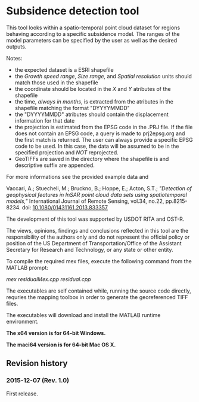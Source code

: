 # Subsidence detection tool

This tool looks within a spatio-temporal point cloud dataset for regions 
behaving according to a specific subsidence model. The ranges of the model
parameters can be specified by the user as well as the desired outputs.


Notes:
- the expected dataset is a ESRI shapefile
- the *Growth speed range*, *Size range*, and *Spatial resolution* units 
  should match those used in the shapefile
- the coordinate should be located in the *X* and *Y* atributes of the 
  shapefile
- the time, *always in months*, is extracted from the atributes in the 
  shapefile matching the format "DYYYYMMDD"
- the "DYYYYMMDD" atributes should contain the displacement information 
  for that date
- the projection is estimated from the EPSG code in the .PRJ file. If the 
  file does not contain an EPSG code, a query is made to prj2epsg.org and 
  the first match is returned. The user can always provide a specific EPSG 
  code to be used. In this case, the data will be assumed to be in the 
  specified projection and *NOT* reprojected.
- GeoTIFFs are saved in the directory where the shapefile is and 
  descriptive suffix are appended.

For more informations see the provided example data and

Vaccari, A.; Stuecheli, M.; Bruckno, B.; Hoppe, E.; Acton, S.T.; 
*"Detection of geophysical features in InSAR point cloud data sets using 
spatiotemporal models,"* International Journal of Remote Sensing, vol.34, 
no.22, pp.8215-8234. doi: [10.1080/01431161.2013.833357](http://viva-lab.ece.virginia.edu/refbase/files/vaccari/2013/71_Vaccari_etal2013.pdf)

The development of this tool was supported by USDOT RITA and OST-R.

The views, opinions, findings and conclusions reflected in this tool are 
the responsibility of the authors only and do not represent the official 
policy or position of the US Department of Transportation/Office of the 
Assistant Secretary for Research and Technology, or any state or other 
entity.

To compile the required mex files, execute the following command from the
MATLAB prompt:

*mex residualMex.cpp residual.cpp*

The executables are self contained while, running the source code directly, 
requries the mapping toolbox in order to generate the georeferenced TIFF 
files.

The executables will download and install the MATLAB runtime environment.

**The x64 version is for 64-bit Windows.**

**The maci64 version is for 64-bit Mac OS X.**

## Revision history
### 2015-12-07 (Rev. 1.0)
First release.
